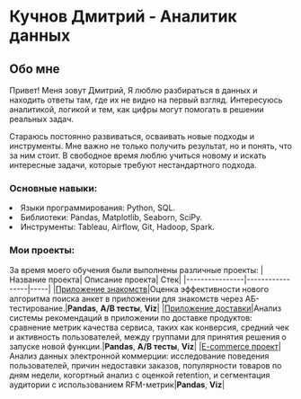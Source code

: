 # Кучнов Дмитрий - Аналитик данных
## Обо мне

Привет! Меня зовут Дмитрий, Я люблю разбираться в данных и находить ответы там, где их не видно на первый взгляд. Интересуюсь аналитикой, логикой и тем, как цифры могут помогать в решении реальных задач.

Стараюсь постоянно развиваться, осваивать новые подходы и инструменты. Мне важно не только получить результат, но и понять, что за ним стоит. В свободное время люблю учиться новому и искать интересные задачи, которые требуют нестандартного подхода.

### Основные навыки:

<li>Языки программирования: Python, SQL.
<li>Библиотеки: Pandas, Matplotlib, Seaborn, SciPy.
<li>Инструменты: Tableau, Airflow, Git, Hadoop, Spark.

### Мои проекты:
За время моего обучения были выполнены различные проекты:
|Название проекта| Описание проекта| Стек|
|----------------|-----------------|-----|
|[Приложение знакомств](https://github.com/Kuchno/data_analysis_portfolio/blob/main/Karpov_courses/Dating_project.ipynb)|Оценка эффективности нового алгоритма поиска анкет в приложении для знакомств через АБ-тестирование.|**Pandas**, **A/B тесты**, **Viz**|
|[Приложение доставки](https://github.com/Kuchno/data_analysis_portfolio/blob/main/Karpov_courses/Delivery_project.ipynb)|Анализ системы рекомендаций в приложении по доставке продуктов: сравнение метрик качества сервиса, таких как конверсия, средний чек и активность пользователей, между группами для принятия решения о запуске новой функции.|**Pandas**, **A/B тесты**, **Viz**|
|[E-commerce проект](https://github.com/Kuchno/data_analysis_portfolio/blob/main/Karpov_courses/e_commerce_project.ipynb)|Анализ данных электронной коммерции: исследование поведения пользователей, причин недоставки заказов, популярности товаров по дням недели, когортный анализ с оценкой retention, и сегментация аудитории с использованием RFM-метрик|**Pandas**, **Viz**|

